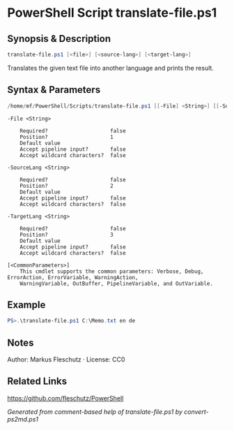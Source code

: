 # PowerShell Script translate-file.ps1

## Synopsis & Description
```powershell
translate-file.ps1 [<file>] [<source-lang>] [<target-lang>]
```

Translates the given text file into another language and prints the result.

## Syntax & Parameters
```powershell
/home/mf/PowerShell/Scripts/translate-file.ps1 [[-File] <String>] [[-SourceLang] <String>] [[-TargetLang] <String>] [<CommonParameters>]
```

```
-File <String>
    
    Required?                    false
    Position?                    1
    Default value                
    Accept pipeline input?       false
    Accept wildcard characters?  false
```

```
-SourceLang <String>
    
    Required?                    false
    Position?                    2
    Default value                
    Accept pipeline input?       false
    Accept wildcard characters?  false
```

```
-TargetLang <String>
    
    Required?                    false
    Position?                    3
    Default value                
    Accept pipeline input?       false
    Accept wildcard characters?  false
```

```
[<CommonParameters>]
    This cmdlet supports the common parameters: Verbose, Debug, ErrorAction, ErrorVariable, WarningAction, 
    WarningVariable, OutBuffer, PipelineVariable, and OutVariable.
```

## Example
```powershell
PS>.\translate-file.ps1 C:\Memo.txt en de
```


## Notes
Author: Markus Fleschutz · License: CC0

## Related Links
https://github.com/fleschutz/PowerShell

*Generated from comment-based help of translate-file.ps1 by convert-ps2md.ps1*
